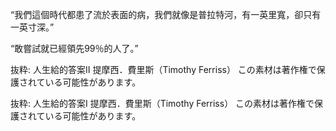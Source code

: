 “我們這個時代都患了流於表面的病，我們就像是普拉特河，有一英里寬，卻只有一英寸深。”

“敢嘗試就已經領先99％的人了。”

抜粋:
人生給的答案Ⅱ
提摩西．費里斯（Timothy Ferriss）
この素材は著作権で保護されている可能性があります。

抜粋:
人生給的答案Ⅰ
提摩西．費里斯（Timothy Ferriss）
この素材は著作権で保護されている可能性があります。
